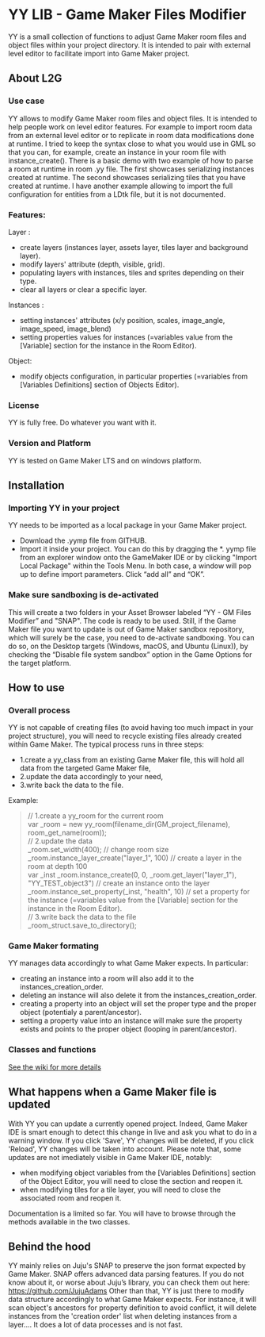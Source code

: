 # YY LIB - Game Maker Files Modifier
YY is a small collection of functions to adjust Game Maker room files and object files within your project directory. It is intended to pair with external level editor to facilitate import into Game Maker project.

## About L2G
### Use case
YY allows to modify Game Maker room files and object files. It is intended to help people work on level editor features. For example to import room data from an external level editor or to replicate in room data modifications done at runtime. 
I tried to keep the syntax close to what you would use in GML so that you can, for example, create an instance in your room file with instance_create().
There is a basic demo with two example of how to parse a room at runtime in room .yy file. The first showcases serializing instances created at runtime. The second showcases serializing tiles that you have created at runtime.
I have another example allowing to import the full configuration for entities from a LDtk file, but it is not documented.

### Features:
Layer :
- create layers (instances layer, assets layer, tiles layer and background layer).
- modify layers' attribute (depth, visible, grid).
- populating layers with instances, tiles and sprites depending on their type.
- clear all layers or clear a specific layer. 

Instances : 
- setting instances' attributes (x/y position, scales, image_angle, image_speed, image_blend)
- setting properties values for instances (=variables value from the [Variable] section for the instance in the Room Editor). 

Object:
- modify objects configuration, in particular properties (=variables from [Variables Definitions] section of Objects Editor).

### License
YY is fully free. Do whatever you want with it.

### Version and Platform
YY is tested on Game Maker LTS and on windows platform.

## Installation
### Importing YY in your project
YY needs to be imported as a local package in your Game Maker project.
-	Download the .yymp file from GITHUB.
-	Import it inside your project. You can do this by dragging the *. yymp file from an explorer window onto the GameMaker IDE or by clicking "Import Local Package" within the Tools Menu. In both case, a window will pop up to define import parameters. Click “add all” and “OK”. 

### Make sure sandboxing is de-activated
This will create a two folders in your Asset Browser labeled “YY - GM Files Modifier” and "SNAP". The code is ready to be used.
Still, if the Game Maker file you want to update is out of Game Maker sandbox repository, which will surely be the case, you need to de-activate sandboxing. You can do so, on the Desktop targets (Windows, macOS, and Ubuntu (Linux)), by checking the “Disable file system sandbox” option in the Game Options for the target platform.

## How to use

### Overall process
YY is not capable of creating files (to avoid having too much impact in your project structure), you will need to recycle existing files already created within Game Maker. 
The typical process runs in three steps: 
-	1.create a yy_class from an existing Game Maker file, this will hold all data from the targeted Game Maker file, 
-	2.update the data accordingly to your need, 
-	3.write back the data to the file.

Example:<br>
> // 1.create a yy_room for the current room<br>
> var _room = new yy_room(filename_dir(GM_project_filename), room_get_name(room)); <br>
> // 2.update the data<br>
> _room.set_width(400); // change room size<br>
> _room.instance_layer_create("layer_1", 100) // create a layer in the room at depth 100<br>
> var _inst _room.instance_create(0, 0, _room.get_layer("layer_1"), "YY_TEST_object3") // create an instance onto the layer<br>
> _room.instance_set_property(_inst, "health", 10) // set a property for the instance (=variables value from the [Variable] section for the instance in the Room Editor).<br>
// 3.write back the data to the file<br>
_room_struct.save_to_directory();<br>

### Game Maker formating
YY manages data accordingly to what Game Maker expects. In particular:
- creating an instance into a room will also add it to the instances_creation_order.
- deleting an instance will also delete it from the instances_creation_order.
- creating a property into an object will set the proper type and the proper object (potentialy a parent/ancestor).
- setting a property value into an instance will make sure the property exists and points to the proper object (looping in parent/ancestor).

### Classes and functions
[See the wiki for more details](https://github.com/MichelVGameMaker/YY_LIB/wiki) 

## What happens when a Game Maker file is updated
With YY you can update a currently opened project. Indeed, Game Maker IDE is smart enough to detect this change in live and ask you what to do in a warning window. If you click 'Save', YY changes will be deleted, if you click 'Reload', YY changes will be taken into account. 
Please note that, some updates are not imediately visible in Game Maker IDE, notably:
- when modifying object variables from the [Variables Definitions] section of the Object Editor, you will need to close the section and reopen it.
- when modifying tiles for a tile layer, you will need to close the associated room and reopen it.

Documentation is a limited so far. You will have to browse through the methods available in the two classes.

## Behind the hood
YY mainly relies on Juju's SNAP to preserve the json format expected by Game Maker. SNAP offers advanced data parsing features. If you do not know about it, or worse about Juju’s library, you can check them out here: https://github.com/JujuAdams
Other than that, YY is just there to modify data structure accordingly to what Game Maker expects. For instance, it will scan object's ancestors for property definition to avoid conflict, it will delete instances from the 'creation order' list when deleting instances from a layer.... It does a lot of data processes and is not fast.

